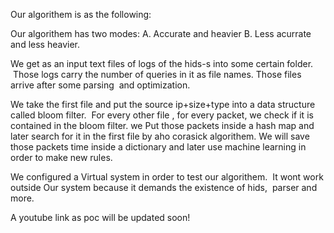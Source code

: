 Our algorithem is as the following:

Our algorithem has two modes:
A. Accurate and heavier
B. Less acurrate and less heavier. 

We get as an input text files of logs of the hids-s into some certain folder.  Those logs carry the number of queries in it as file names. Those files arrive after some parsing  and optimization.

We take the first file and put the source ip+size+type into a data structure called bloom filter.  For every other file , for every packet, we check if it is contained in the bloom filter. we Put those packets inside a hash map and later search for it in the first file by aho corasick algorithem.
We will save those packets time inside a dictionary and later use machine learning in order to make new rules. 


We configured a Virtual  system in order to test our algorithem.  It wont work outside Our system because it demands the existence of hids,  parser and more. 

A youtube link as poc will be updated soon!
